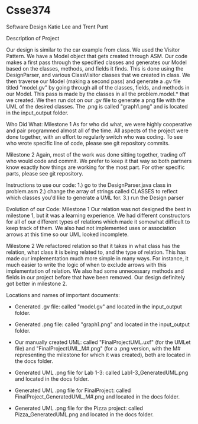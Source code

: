 # Csse374
Software Design
Katie Lee and Trent Punt

Description of Project

Our design is similar to the car example from class. We used the Visitor Pattern. We have a Model object that gets created through ASM. Our code makes a first pass through the specified classes and generates our Model based on the classes, methods, and fields it finds. This is done using the DesignParser, and various ClassVisitor classes that we created in class. We then traverse our Model (making a second pass) and generate a .gv file titled "model.gv" by going through all of the classes, fields, and methods in our Model. This pass is made by the classes in all the problem.model.* that we created. We then run dot on our .gv file to generate a png file with the UML of the desired classes. The .png is called "graph1.png" and is located in the input_output folder. 

Who Did What:
Milestone 1
As for who did what, we were highly cooperative and pair programmed almost all of the time. All aspects of the project were done together, with an effort to regularly switch who was coding. To see who wrote specific line of code, please see git repository commits.

Milestone 2
Again, most of the work was done sitting together, trading off who would code and commit. We prefer to keep it that way so both partners know exactly how things are working for the most part. For other specific parts, please see git repository.

Instructions to use our code:
1.) go to the DesignParser.java class in problem.asm
2.) change the array of strings called CLASSES to reflect which classes you'd like to generate a UML for.
3.) run the Design parser

Evolution of our Code:
Milestone 1
Our relation was not designed the best in milestone 1, but it was a learning experience. We had different constructors for all of our different types of relations which made it somewhat difficult to keep track of them. We also had not implemented uses or association arrows at this time so our UML looked incomplete. 

Milestone 2
We refactored relation so that it takes in what class has the relation, what class it is being related to, and the type of relation. This has made our implementation much more simple in many ways. For instance, it much easier to write the logic of when to exclude arrows with this implementation of relation. We also had some unnecessary methods and fields in our project before that have been removed. Our design definitely got better in milestone 2. 

Locations and names of important documents:
- Generated .gv file: called "model.gv" and located in the input_output folder.
- Generated .png file: called "graph1.png" and located in the input_output folder.
- Our manually created UML: called "FinalProjectUML.uxf" (for the UMLet file) and "FinalProjectUML_M#.png" (for a .png version, with the M# representing the milestone for which it was created), both are located in the docs folder.

- Generated UML .png file for Lab 1-3: called Lab1-3_GeneratedUML.png and located in the docs folder.
- Generated UML .png file for FinalProject: called FinalProject_GeneratedUML_M#.png and located in the docs folder.
- Generated UML .png file for the Pizza project: called Pizza_GeneratedUML.png and located in the docs folder.